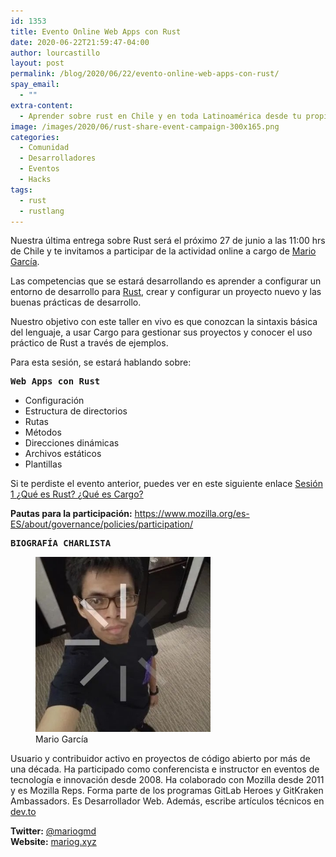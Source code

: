 ```yaml
---
id: 1353
title: Evento Online Web Apps con Rust
date: 2020-06-22T21:59:47-04:00
author: lourcastillo
layout: post
permalink: /blog/2020/06/22/evento-online-web-apps-con-rust/
spay_email:
  - ""
extra-content:
  - Aprender sobre rust en Chile y en toda Latinoamérica desde tu propio idioma
image: /images/2020/06/rust-share-event-campaign-300x165.png
categories:
  - Comunidad
  - Desarrolladores
  - Eventos
  - Hacks
tags:
  - rust
  - rustlang
---
```

Nuestra última entrega sobre Rust será el próximo 27 de junio a las 11:00 hrs de Chile y te invitamos a participar de la actividad online a cargo de [Mario García](https://dev.to/mattdark).

Las competencias que se estará desarrollando es aprender a configurar un entorno de desarrollo para <a rel="noreferrer noopener" href="https://rust-lang.org/" target="_blank">Rust</a>, crear y configurar un proyecto nuevo y las buenas prácticas de desarrollo.

Nuestro objetivo con este taller en vivo es que conozcan la sintaxis básica del lenguaje, a usar Cargo para gestionar sus proyectos y conocer el uso práctico de Rust a través de ejemplos.

Para esta sesión, se estará hablando sobre:

<pre class="wp-block-preformatted"><strong>Web Apps con Rust</strong></pre>

<div class="wp-block-group">
  <div class="wp-block-group__inner-container">
    <div class="wp-block-group">
      <div class="wp-block-group__inner-container">
        <ul>
          <li>
            Configuración
          </li>
          <li>
            Estructura de directorios
          </li>
          <li>
            Rutas
          </li>
          <li>
            Métodos
          </li>
          <li>
            Direcciones dinámicas
          </li>
          <li>
            Archivos estáticos
          </li>
          <li>
            Plantillas
          </li>
        </ul>
      </div>
    </div>
  </div>
</div>

Si te perdiste el evento anterior, puedes ver en este siguiente enlace <a rel="noreferrer noopener" href="https://youtu.be/c2Y6-zTAV4Y" target="_blank">Sesión 1 ¿Qué es Rust? ¿Qué es Cargo?</a>

**Pautas para la participación:** <https://www.mozilla.org/es-ES/about/governance/policies/participation/>

<pre class="wp-block-preformatted"><strong>BIOGRAFÍA CHARLISTA</strong></pre>

<div class="wp-block-image">
  <figure class="alignleft is-resized"><img src="/images/2020/06/GXL5Rc.jpg" alt="" width="280" height="280" /><figcaption>Mario García</figcaption></figure>
</div>

Usuario y contribuidor activo en proyectos de código abierto por más de una década. Ha participado como conferencista e instructor en eventos de tecnología e innovación desde 2008. Ha colaborado con Mozilla desde 2011 y es Mozilla Reps. Forma parte de los programas GitLab Heroes y GitKraken Ambassadors. Es Desarrollador Web. Además, escribe artículos técnicos en <a href="https://dev.to/" target="_blank" rel="noreferrer noopener">dev.to</a>

**Twitter:** [@mariogmd](https://twitter.com/mariogmd)  
**Website:** [mariog.xyz](https://mariog.xyz/)